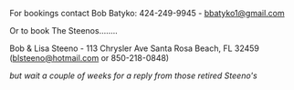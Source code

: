 For bookings contact Bob Batyko: 424-249-9945 - bbatyko1@gmail.com

Or to book The Steenos........

Bob & Lisa Steeno - 113 Chrysler Ave Santa Rosa Beach, FL 32459 (blsteeno@hotmail.com or 850-218-0848)

_but wait a couple of weeks for a reply from those retired Steeno's_
